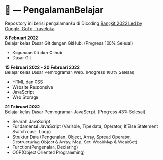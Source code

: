 # :hugs: — PengalamanBelajar
Repository ini berisi pengalamanku di Dicoding [Bangkit 2022 Led by Google, GoTo, Traveloka](https://grow.google/intl/id_id/bangkit/).

**8 Februari 2022** <br>
Belajar kelas Dasar Git dengan GitHub. (Progress 100% Selesai)
  - Kegunaan Git dan Github
  - Dasar Git

**15 Februari 2022 - 20 Februari 2022** <br>
Belajar kelas Dasar Pemrograman Web. (Progress 100% Selesai)
  - HTML dan CSS
  - Website Responsive
  - JavaScript
  - Web Storage

**21 Februari 2022** <br>
Belajar kelas Dasar Pemrograman JavaScript. (Progress 43% Selesai)
  - Sejarah JavaScript
  - Fundamental JavaScript (Variable, Tipe data, Operator, If/Else Statement Switch case, Loop)
  - Struktur Data (Pengenalan, Object, Array, Spread Operator, Destructuring Object & Array, Map, Set, WeakMap & WeakSet)
  - Function(Pengenalan, Declaring)
  - OOP(Object Oriented Programming)
